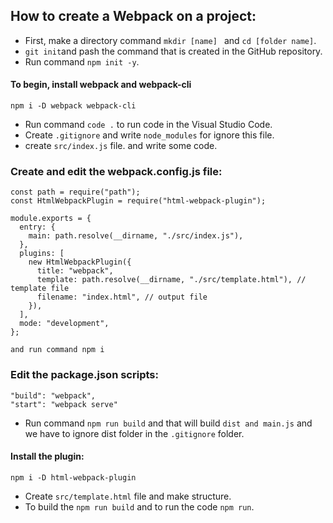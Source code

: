 ## How to create a Webpack on a project:

- First, make a directory command `mkdir [name] ` and `cd [folder name]`.
- `git init`and pash the command that is created in the GitHub repository.
- Run command `npm init -y`.

#### To begin, install webpack and webpack-cli

```
npm i -D webpack webpack-cli
```

- Run command `code .` to run code in the Visual Studio Code.
- Create `.gitignore` and write `node_modules` for ignore this file.
- create `src/index.js` file. and write some code.

### Create and edit the webpack.config.js file:

```
const path = require("path");
const HtmlWebpackPlugin = require("html-webpack-plugin");

module.exports = {
  entry: {
    main: path.resolve(__dirname, "./src/index.js"),
  },
  plugins: [
    new HtmlWebpackPlugin({
      title: "webpack",
      template: path.resolve(__dirname, "./src/template.html"), // template file
      filename: "index.html", // output file
    }),
  ],
  mode: "development",
};
```

```
and run command npm i
```

### Edit the package.json scripts:

```
"build": "webpack",
"start": "webpack serve"
```

- Run command `npm run build` and that will build `dist and main.js` and we have to ignore dist folder in the `.gitignore` folder.

#### Install the plugin:

```
npm i -D html-webpack-plugin
```

- Create `src/template.html` file and make structure.
- To build the `npm run build` and to run the code `npm run`.
